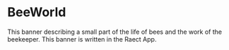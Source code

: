 # BeeWorld
This banner describing a small part of the life of bees and the work of the beekeeper. This banner is written in the Raect App. 
